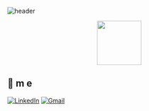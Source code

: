 ![header](https://capsule-render.vercel.app/api?type=waving&color=auto&height=300&section=header&text=Hey%20There!&fontSize=90&animation=fadeIn&fontAlignY=38&desc=Decorate%20GitHub%20Profile%20or%20any%20Repo%20like%20me!&descAlignY=51&descAlign=62)

<div id="header" align="center">
  <img src="https://media.giphy.com/media/jdPMeyv9rn0hZHh8n9/giphy.gif" width="100"/>
</div>

## 💫 m e 
[![LinkedIn](https://img.shields.io/badge/LinkedIn-000000?style=flat-square&logo=LinkedIn&logoColor=white)](https://www.linkedin.com/in/kanghyeon-lee-839b61255) 
[![Gmail](https://img.shields.io/badge/a90605190@gmail.com-EA4335?style=flat-square&logo=Gmail.com&logoColor=white)](mailto:a90605190@gmail.com)
<br><br><br>
